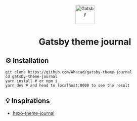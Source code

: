 <p align="center">
  <a href="https://www.gatsbyjs.com/?utm_source=starter&utm_medium=readme&utm_campaign=minimal-starter">
    <img alt="Gatsby" src="https://www.gatsbyjs.com/Gatsby-Monogram.svg" width="60" />
  </a>
</p>
<h1 align="center">
  Gatsby theme journal
</h1>

## ⚙️ Installation  

```
git clone https://github.com/Ahacad/gatsby-theme-journal
cd gatsby-theme-journal
yarn install # or npm i
yarn dev # and head to localhost:8000 to see the result
```

## 💡 Inspirations

- [hexo-theme-journal](https://github.com/SumiMakito/hexo-theme-Journal)
